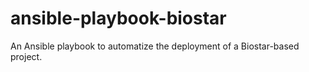 ansible-playbook-biostar
========================

An Ansible playbook to automatize the deployment of a Biostar-based project.

